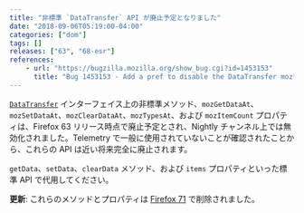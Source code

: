 ```yaml
---
title: "非標準 `DataTransfer` API が廃止予定となりました"
date: "2018-09-06T05:19:00-04:00"
categories: ["dom"]
tags: []
releases: ["63", "68-esr"]
references:
    - url: "https://bugzilla.mozilla.org/show_bug.cgi?id=1453153"
      title: "Bug 1453153 - Add a pref to disable the DataTransfer moz*At APIs for content"
---
```

[`DataTransfer`](https://developer.mozilla.org/docs/Web/API/DataTransfer) インターフェイス上の非標準メソッド、`mozGetDataAt`、`mozSetDataAt`、`mozClearDataAt`、`mozTypesAt`、および `mozItemCount` プロパティは、Firefox 63 リリース時点で廃止予定とされ、Nightly チャンネル上では無効化されました。Telemetry で一般に使用されていないことが確認されたことから、これらの API は近い将来完全に廃止されます。

`getData`、`setData`、`clearData` メソッド、および `items` プロパティといった標準 API で代用してください。

**更新**: これらのメソッドとプロパティは [Firefox 71](https://www.fxsitecompat.dev/ja/docs/2019/non-standard-datatransfer-apis-have-been-removed/) で削除されました。
